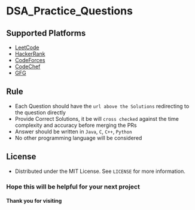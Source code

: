 # DSA_Practice_Questions

## Supported Platforms
- [LeetCode](https://leetcode.com/)
- [HackerRank](https://www.hackerrank.com/)
- [CodeForces](https://codeforces.com/)
- [CodeChef](https://www.codechef.com/)
- [GFG](https://www.google.com/url?sa=t&rct=j&q=&esrc=s&source=web&cd=&cad=rja&uact=8&ved=2ahUKEwjO0o3JzcHzAhXFdn0KHb9xDkgQFnoECAUQAQ&url=https%3A%2F%2Fwww.geeksforgeeks.org%2Fdata-structures%2F&usg=AOvVaw1od_DFVhhW_OliPn7DBl4g)

## Rule
- Each Question should have the `url above the Solutions` redirecting to the question directly
- Provide Correct Solutions, it be will `cross checked` against the time complexity and accuracy before merging the PRs
- Answer should be written in `Java`, `C`, `C++`, `Python`
- No other programming language will be considered

## License
- Distributed under the MIT License. See `LICENSE` for more information.

### Hope this will be helpful for your next project
#### Thank you for visiting
